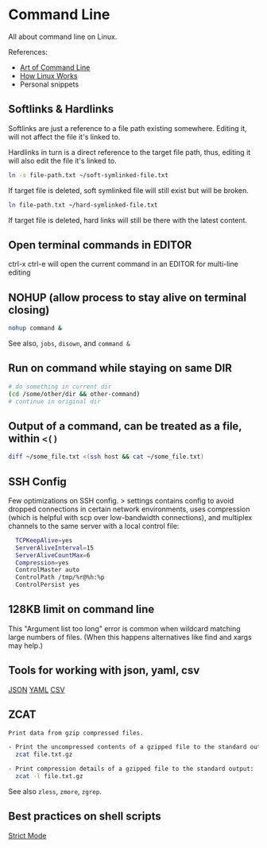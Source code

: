# Command Line

All about command line on Linux.

References:

- [Art of Command Line](https://github.com/jlevy/the-art-of-command-line)
- [How Linux Works](https://www.amazon.com/How-Linux-Works-2nd-Superuser/dp/1593275676)
- Personal snippets

## Softlinks & Hardlinks

Softlinks are just a reference to a file path existing somewhere. Editing it, will not affect the file it's linked to.

Hardlinks in turn is a direct reference to the target file path, thus, editing it will also edit the file it's linked to.

```bash
ln -s file-path.txt ~/soft-symlinked-file.txt
```

If target file is deleted, soft symlinked file will still exist but will be broken.

```bash
ln file-path.txt ~/hard-symlinked-file.txt
```

If target file is deleted, hard links will still be there with the latest content.

## Open terminal commands in EDITOR

ctrl-x ctrl-e will open the current command in an EDITOR for multi-line editing

## NOHUP (allow process to stay alive on terminal closing)

```bash
nohup command &
```

See also, `jobs`, `disown`, and `command &`

## Run on command while staying on same DIR

```bash
# do something in current dir
(cd /some/other/dir && other-command)
# continue in original dir
```

## Output of a command, can be treated as a file, within `<()`

```bash
diff ~/some_file.txt <(ssh host && cat ~/some_file.txt)
```

## SSH Config

Few optimizations on SSH config. > settings contains config to avoid dropped connections in certain network environments, uses compression (which is helpful with scp over low-bandwidth connections), and multiplex channels to the same server with a local control file:

```bash
  TCPKeepAlive=yes
  ServerAliveInterval=15
  ServerAliveCountMax=6
  Compression=yes
  ControlMaster auto
  ControlPath /tmp/%r@%h:%p
  ControlPersist yes
```

## 128KB limit on command line

This "Argument list too long" error is common when wildcard matching large numbers of files. (When this happens alternatives like find and xargs may help.)

## Tools for working with json, yaml, csv

[JSON](https://stedolan.github.io/jq/)
[YAML](https://github.com/0k/shyaml)
[CSV](https://csvkit.readthedocs.io/en/latest/)

## ZCAT

```bash
Print data from gzip compressed files.

- Print the uncompressed contents of a gzipped file to the standard output:
  zcat file.txt.gz

- Print compression details of a gzipped file to the standard output:
  zcat -l file.txt.gz
```

See also `zless`, `zmore`, `zgrep`.

## Best practices on shell scripts

[Strict Mode](http://redsymbol.net/articles/unofficial-bash-strict-mode/)